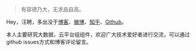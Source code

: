 > 有容德乃大，无求品自高。  


Hey，汪聘，多出没于[博客](http://www.cnblogs.com/pin-wang/)、[微博]()、[知乎]()、[Github](https://github.com/Jacker-Wang)。

本人主要研究大数据，云平台组组件，欢迎广大技术爱好者进行交流，可以通过github issues方式和博客评论留言。




